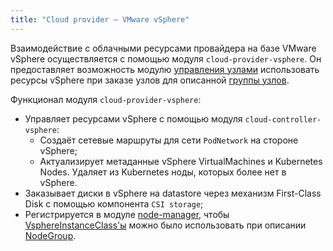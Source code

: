 ```yaml
---
title: "Cloud provider — VMware vSphere"
---
```


Взаимодействие с облачными ресурсами провайдера на базе VMware vSphere осуществляется с помощью модуля `cloud-provider-vsphere`. Он предоставляет возможность модулю [управления узлами](../../modules/040-node-manager/) использовать ресурсы vSphere при заказе узлов для описанной [группы узлов](../../modules/040-node-manager/cr.html#nodegroup).

Функционал модуля `cloud-provider-vsphere`:
- Управляет ресурсами vSphere с помощью модуля `cloud-controller-vsphere`:
    * Создаёт сетевые маршруты для сети `PodNetwork` на стороне vSphere;
    * Актуализирует метаданные vSphere VirtualMachines и Kubernetes Nodes. Удаляет из Kubernetes ноды, которых более нет в vSphere.
- Заказывает диски в vSphere на datastore через механизм First-Class Disk с помощью компонента `CSI storage`;
- Регистрируется в модуле [node-manager](../../modules/040-node-manager/), чтобы [VsphereInstanceClass'ы](cr.html#vsphereinstanceclass) можно было использовать при описании [NodeGroup](../../modules/040-node-manager/cr.html#nodegroup).
